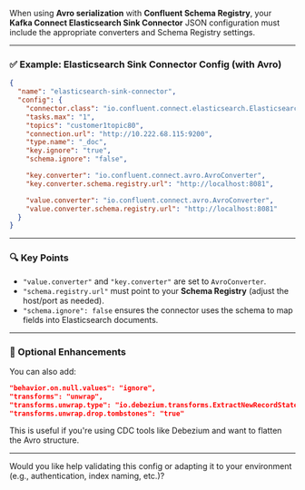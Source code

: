 When using **Avro serialization** with **Confluent Schema Registry**, your **Kafka Connect Elasticsearch Sink Connector** JSON configuration must include the appropriate converters and Schema Registry settings.

---

### ✅ Example: Elasticsearch Sink Connector Config (with Avro)

```json
{
  "name": "elasticsearch-sink-connector",
  "config": {
    "connector.class": "io.confluent.connect.elasticsearch.ElasticsearchSinkConnector",
    "tasks.max": "1",
    "topics": "customer1topic80",
    "connection.url": "http://10.222.68.115:9200",
    "type.name": "_doc",
    "key.ignore": "true",
    "schema.ignore": "false",

    "key.converter": "io.confluent.connect.avro.AvroConverter",
    "key.converter.schema.registry.url": "http://localhost:8081",

    "value.converter": "io.confluent.connect.avro.AvroConverter",
    "value.converter.schema.registry.url": "http://localhost:8081"
  }
}
```

---

### 🔍 Key Points

- `"value.converter"` and `"key.converter"` are set to `AvroConverter`.
- `"schema.registry.url"` must point to your **Schema Registry** (adjust the host/port as needed).
- `"schema.ignore": false` ensures the connector uses the schema to map fields into Elasticsearch documents.

---

### 🧪 Optional Enhancements

You can also add:

```json
"behavior.on.null.values": "ignore",
"transforms": "unwrap",
"transforms.unwrap.type": "io.debezium.transforms.ExtractNewRecordState",
"transforms.unwrap.drop.tombstones": "true"
```

This is useful if you're using CDC tools like Debezium and want to flatten the Avro structure.

---

Would you like help validating this config or adapting it to your environment (e.g., authentication, index naming, etc.)?